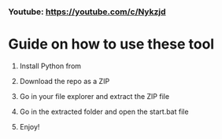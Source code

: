 ### Youtube: https://youtube.com/c/Nykzjd ###
      
# Guide on how to use these tool   
         
1. Install Python from   
   
2. Download the repo as a ZIP     
    
3. Go in your file explorer and extract the ZIP file  
     
4. Go in the extracted folder and open the start.bat file       
    
5. Enjoy!       